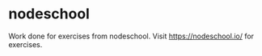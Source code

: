 # nodeschool
Work done for exercises from nodeschool.  Visit https://nodeschool.io/ for exercises.

